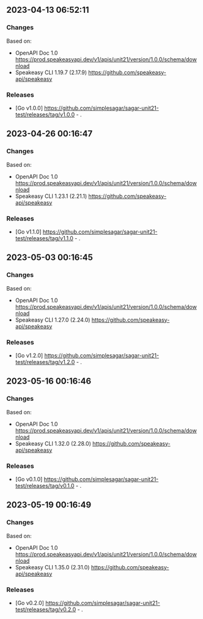 

## 2023-04-13 06:52:11
### Changes
Based on:
- OpenAPI Doc 1.0 https://prod.speakeasyapi.dev/v1/apis/unit21/version/1.0.0/schema/download
- Speakeasy CLI 1.19.7 (2.17.9) https://github.com/speakeasy-api/speakeasy
### Releases
- [Go v1.0.0] https://github.com/simplesagar/sagar-unit21-test/releases/tag/v1.0.0 - .

## 2023-04-26 00:16:47
### Changes
Based on:
- OpenAPI Doc 1.0 https://prod.speakeasyapi.dev/v1/apis/unit21/version/1.0.0/schema/download
- Speakeasy CLI 1.23.1 (2.21.1) https://github.com/speakeasy-api/speakeasy
### Releases
- [Go v1.1.0] https://github.com/simplesagar/sagar-unit21-test/releases/tag/v1.1.0 - .

## 2023-05-03 00:16:45
### Changes
Based on:
- OpenAPI Doc 1.0 https://prod.speakeasyapi.dev/v1/apis/unit21/version/1.0.0/schema/download
- Speakeasy CLI 1.27.0 (2.24.0) https://github.com/speakeasy-api/speakeasy
### Releases
- [Go v1.2.0] https://github.com/simplesagar/sagar-unit21-test/releases/tag/v1.2.0 - .

## 2023-05-16 00:16:46
### Changes
Based on:
- OpenAPI Doc 1.0 https://prod.speakeasyapi.dev/v1/apis/unit21/version/1.0.0/schema/download
- Speakeasy CLI 1.32.0 (2.28.0) https://github.com/speakeasy-api/speakeasy
### Releases
- [Go v0.1.0] https://github.com/simplesagar/sagar-unit21-test/releases/tag/v0.1.0 - .

## 2023-05-19 00:16:49
### Changes
Based on:
- OpenAPI Doc 1.0 https://prod.speakeasyapi.dev/v1/apis/unit21/version/1.0.0/schema/download
- Speakeasy CLI 1.35.0 (2.31.0) https://github.com/speakeasy-api/speakeasy
### Releases
- [Go v0.2.0] https://github.com/simplesagar/sagar-unit21-test/releases/tag/v0.2.0 - .